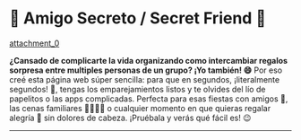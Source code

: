 # 🎁 Amigo Secreto / Secret Friend 🤫

[attachment_0](attachment)

**¿Cansado de complicarte la vida organizando como intercambiar regalos sorpresa entre multiples personas de un grupo? ¡Yo también! 😄**  Por eso creé esta página web súper sencilla: para que en segundos, ¡literalmente segundos! 🚀, tengas los emparejamientos listos y te olvides del lío de papelitos o las apps complicadas.  Perfecta para esas fiestas con amigos 🥳, las cenas familiares 👨‍👩‍👧‍👦 o cualquier momento en que quieras regalar alegría 💝 sin dolores de cabeza.  ¡Pruébala y verás qué fácil es! 😉

---
